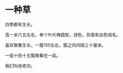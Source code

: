 # 一种草

四季都有生长。   
  
高一米六五左右，单个叶片椭圆型，绿色，背面有白色绒毛。   
  
喜欢聚集生长，一簇155左右，簇之间间隔三十厘米。   
  
一般十到十五簇聚集在一起。   
  
我们叫他老刘。 



